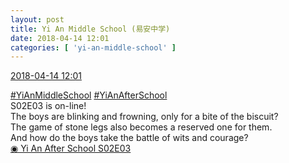 ```yaml
---
layout: post
title: Yi An Middle School (易安中学)
date: 2018-04-14 12:01
categories: [ 'yi-an-middle-school' ]
---
```


<div class="weibo-info">
  <a href="https://weibo.com/6074218720/Gc20es2CQ">2018-04-14 12:01</a>
</div>

[#YiAnMiddleSchool](https://weibo.com/p/100808e5c67e0668537d4caddefd946dcff208/super_index) [#YiAnAfterSchool](https://weibo.com/p/100808f57cd722476872700a5522853faa7576)  
S02E03 is on-line!  
The boys are blinking and frowning, only for a bite of the biscuit?  
The game of stone legs also becomes a reserved one for them.  
And how do the boys take the battle of wits and courage?  
[◉ Yi An After School S02E03](http://www.iqiyi.com/v_19rrc6ux70.html)

